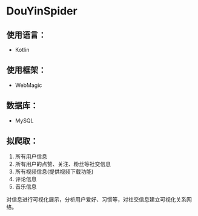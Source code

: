 # DouYinSpider

## 使用语言：
- Kotlin
## 使用框架：
- WebMagic
## 数据库：
- MySQL
## 拟爬取：
1. 所有用户信息
2. 所有用户的点赞、关注、粉丝等社交信息
3. 所有视频信息(提供视频下载功能)
4. 评论信息
5. 音乐信息

对信息进行可视化展示，分析用户爱好、习惯等，对社交信息建立可视化关系网络。
